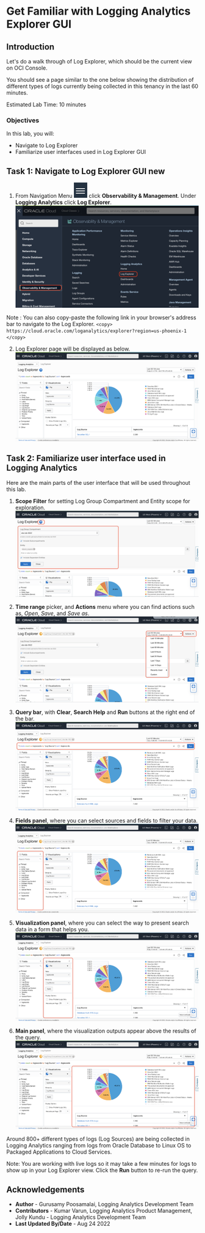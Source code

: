 # Get Familiar with Logging Analytics Explorer GUI

## Introduction

Let's do a walk through of Log Explorer, which should be the current view on OCI Console.

You should see a page similar to the one below showing the distribution of different types of logs currently being collected in this tenancy in the last 60 minutes.

Estimated Lab Time: 10 minutes


### Objectives

In this lab, you will:
* Navigate to Log Explorer
* Familiarize user interfaces used in Log Explorer GUI

## **Task 1:**  Navigate to Log Explorer GUI new

1. From Navigation Menu ![navigation-menu](./images/navigation-menu.png) click **Observability & Management**. Under **Logging Analytics** click **Log Explorer**.
![](./images/oci-console-la-explorer.png "Log Explorer Menu")

  Note : You can also copy-paste the following link in your browser's address bar to navigate to the Log Explorer.
    ```
     <copy>
        https://cloud.oracle.com/loganalytics/explorer?region=us-phoenix-1
     </copy>   
    ```

2. Log Explorer page will be displayed as below.
![](./images/oci-console-la-explorer-default.png "Log Explorer Page")


## **Task 2:**  Familiarize user interface used in Logging Analytics

Here are the main parts of the user interface that will be used throughout this lab.


1. **Scope Filter** for setting Log Group Compartment and Entity scope for exploration.
![](images/la-scope-filter.png "Log Explorer")

2. **Time range** picker, and **Actions** menu where you can find actions such as, *Open*, *Save*, and *Save as*.
![](images/la-time-range.png "Log Explorer")

3. **Query bar**, with **Clear**, **Search Help** and **Run** buttons at the right end of the bar.
![](images/la-query-bar.png "Log Explorer")

4. **Fields panel**, where you can select sources and fields to filter your data.
![](images/la-field-panel.png "Log Explorer")

5. **Visualization panel**, where you can select the way to present search data in a form that helps you.
![](images/la-visualization.png "Log Explorer")

6. **Main panel**, where the visualization outputs appear above the results of the query.
![](images/la-main-panel.png "Log Explorer")

Around 800+ different types of logs (Log Sources) are being collected in Logging Analytics ranging from logs from Oracle Database to Linux OS to Packaged Applications to Cloud Services.

Note: You are working with live logs so it may take a few minutes for logs to show up in your Log Explorer view. Click the **Run** button to re-run the query.

## Acknowledgements
* **Author** - Gurusamy Poosamalai, Logging Analytics Development Team
* **Contributors** -  Kumar Varun, Logging Analytics Product Management, Jolly Kundu - Logging Analytics Development Team
* **Last Updated By/Date** - Aug 24 2022

